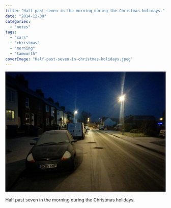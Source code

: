 ```yaml
---
title: "Half past seven in the morning during the Christmas holidays."
date: "2014-12-30"
categories: 
  - "notes"
tags: 
  - "cars"
  - "christmas"
  - "morning"
  - "tamworth"
coverImage: "Half-past-seven-in-christmas-holidays.jpeg"
---
```


![](images/Half-past-seven-in-christmas-holidays.jpeg)

Half past seven in the morning during the Christmas holidays.
